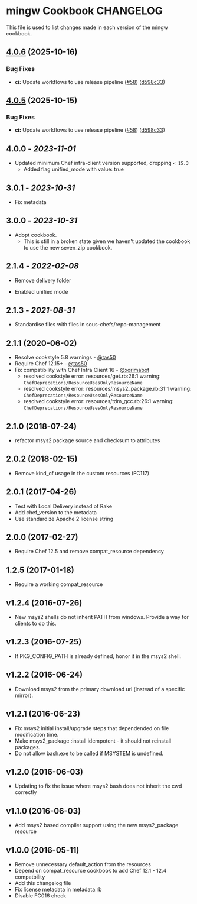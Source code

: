 # mingw Cookbook CHANGELOG

This file is used to list changes made in each version of the mingw cookbook.

## [4.0.6](https://github.com/sous-chefs/mingw/compare/v4.0.5...v4.0.6) (2025-10-16)


### Bug Fixes

* **ci:** Update workflows to use release pipeline ([#58](https://github.com/sous-chefs/mingw/issues/58)) ([d598c33](https://github.com/sous-chefs/mingw/commit/d598c330ba64caed430978373223fd8d9b9a4e27))

## [4.0.5](https://github.com/sous-chefs/mingw/compare/4.0.4...v4.0.5) (2025-10-15)


### Bug Fixes

* **ci:** Update workflows to use release pipeline ([#58](https://github.com/sous-chefs/mingw/issues/58)) ([d598c33](https://github.com/sous-chefs/mingw/commit/d598c330ba64caed430978373223fd8d9b9a4e27))

## 4.0.0 - *2023-11-01*

* Updated minimum Chef infra-client version supported, dropping `< 15.3`
  * Added flag unified_mode with value: true

## 3.0.1 - *2023-10-31*

* Fix metadata

## 3.0.0 - *2023-10-31*

* Adopt cookbook.
  * This is still in a broken state given we haven't updated the cookbook to use the new seven_zip cookbook.

## 2.1.4 - *2022-02-08*

* Remove delivery folder

- Enabled unified mode

## 2.1.3 - *2021-08-31*

* Standardise files with files in sous-chefs/repo-management

## 2.1.1 (2020-06-02)

* Resolve cookstyle 5.8 warnings - [@tas50](https://github.com/tas50)
* Require Chef 12.15+ - [@tas50](https://github.com/tas50)
* Fix compatibility with Chef Infra Client 16 - [@xorimabot](https://github.com/xorimabot)
  * resolved cookstyle error: resources/get.rb:26:1 warning: `ChefDeprecations/ResourceUsesOnlyResourceName`
  * resolved cookstyle error: resources/msys2_package.rb:31:1 warning: `ChefDeprecations/ResourceUsesOnlyResourceName`
  * resolved cookstyle error: resources/tdm_gcc.rb:26:1 warning: `ChefDeprecations/ResourceUsesOnlyResourceName`

## 2.1.0 (2018-07-24)

* refactor msys2 package source and checksum to attributes

## 2.0.2 (2018-02-15)

* Remove kind_of usage in the custom resources (FC117)

## 2.0.1 (2017-04-26)

* Test with Local Delivery instead of Rake
* Add chef_version to the metadata
* Use standardize Apache 2 license string

## 2.0.0 (2017-02-27)

* Require Chef 12.5 and remove compat_resource dependency

## 1.2.5 (2017-01-18)

* Require a working compat_resource

## v1.2.4 (2016-07-26)

* New msys2 shells do not inherit PATH from windows. Provide a way for
  clients to do this.

## v1.2.3 (2016-07-25)

* If PKG_CONFIG_PATH is already defined, honor it in the msys2 shell.

## v1.2.2 (2016-06-24)

* Download msys2 from the primary download url (instead of a specific mirror).

## v1.2.1 (2016-06-23)

* Fix msys2 initial install/upgrade steps that dependended on file modification time.
* Make msys2_package :install idempotent - it should not reinstall packages.
* Do not allow bash.exe to be called if MSYSTEM is undefined.

## v1.2.0 (2016-06-03)

* Updating to fix the issue where msys2 bash does not inherit the cwd correctly

## v1.1.0 (2016-06-03)

* Add msys2 based compiler support using the new msys2_package resource

## v1.0.0 (2016-05-11)

* Remove unnecessary default_action from the resources
* Depend on compat_resource cookbook to add Chef 12.1 - 12.4 compatbility
* Add this changelog file
* Fix license metadata in metadata.rb
* Disable FC016 check
